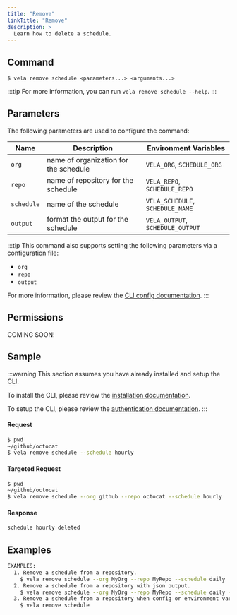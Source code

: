 ```yaml
---
title: "Remove"
linkTitle: "Remove"
description: >
  Learn how to delete a schedule.
---
```


## Command

```
$ vela remove schedule <parameters...> <arguments...>
```

:::tip
For more information, you can run `vela remove schedule --help`.
:::

## Parameters

The following parameters are used to configure the command:

| Name       | Description                           | Environment Variables            |
|------------|---------------------------------------|----------------------------------|
| `org`      | name of organization for the schedule | `VELA_ORG`, `SCHEDULE_ORG`       |
| `repo`     | name of repository for the schedule   | `VELA_REPO`, `SCHEDULE_REPO`     |
| `schedule` | name of the schedule                  | `VELA_SCHEDULE`, `SCHEDULE_NAME` |
| `output`   | format the output for the schedule    | `VELA_OUTPUT`, `SCHEDULE_OUTPUT` |

:::tip
This command also supports setting the following parameters via a configuration file:

- `org`
- `repo`
- `output`

For more information, please review the [CLI config documentation](/docs/reference/cli/config/config.md).
:::

## Permissions

COMING SOON!

## Sample

:::warning
This section assumes you have already installed and setup the CLI.

To install the CLI, please review the [installation documentation](/docs/reference/cli/install.md).

To setup the CLI, please review the [authentication documentation](/docs/reference/cli/authentication.md).
:::

#### Request

```sh
$ pwd
~/github/octocat
$ vela remove schedule --schedule hourly 
```

#### Targeted Request

```sh
$ pwd
~/github/octocat
$ vela remove schedule --org github --repo octocat --schedule hourly 
```

#### Response

```sh
schedule hourly deleted
```

## Examples

```sh
EXAMPLES:
  1. Remove a schedule from a repository.
    $ vela remove schedule --org MyOrg --repo MyRepo --schedule daily
  2. Remove a schedule from a repository with json output.
    $ vela remove schedule --org MyOrg --repo MyRepo --schedule daily --output json
  3. Remove a schedule from a repository when config or environment variables are set.
    $ vela remove schedule
```